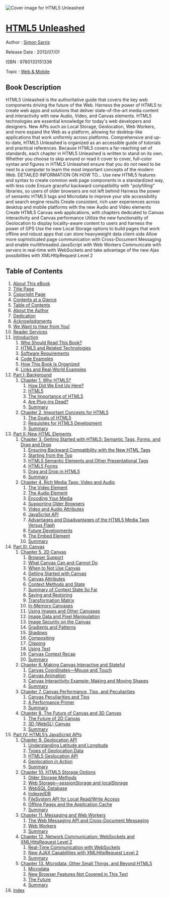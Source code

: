![Cover image for HTML5 Unleashed](https://imgdetail.ebookreading.net/cover/cover/web_mobile/EB9780133151336.jpg)

[HTML5 Unleashed](https://ebookreading.net/view/book/HTML5+Unleashed-EB9780133151336_1.html "HTML5 Unleashed")
====================================================================================================================

Author : [Simon Sarris](https://ebookreading.net/search/author/Simon+Sarris)

Release Date : 2013/07/01

ISBN : 9780133151336

Topic : [Web & Mobile](https://ebookreading.net/search/category/web-mobile)

Book Description
-----------------

   
HTML5 Unleashed is the authoritative guide that covers the key web components driving the future of the Web. Harness the power of HTML5 to create web apps and solutions that deliver state-of-the-art media content and interactivity with new Audio, Video, and Canvas elements.
HTML5 technologies are essential knowledge for today's web developers and designers. New APIs such as Local Storage, Geolocation, Web Workers, and more expand the Web as a platform, allowing for desktop-like applications that work uniformly across platforms.
Comprehensive and up-to-date, HTML5 Unleashed is organized as an accessible guide of tutorials and practical references. Because HTML5 covers a far-reaching set of standards, each chapter in HTML5 Unleashed is written to stand on its own. Whether you choose to skip around or read it cover to cover, full-color syntax and figures in HTML5 Unleashed ensure that you do not need to be next to a computer to learn the most important concepts of the modern Web.
DETAILED INFORMATION ON HOW TO…
Use new HTML5 features and syntax to create common web page components in a standardized way, with less code
Ensure graceful backward compatibility with "polyfilling" libraries, so users of older browsers are not left behind
Harness the power of semantic HTML5 tags and Microdata to improve your site accessibility and search engine results
Create consistent, rich user experiences across desktop and mobile platforms with the new Audio and Video elements
Create HTML5 Canvas web applications, with chapters dedicated to Canvas interactivity and Canvas performance
Utilize the new functionality of Geolocation to display locality-aware content to users and harness the power of GPS
Use the new Local Storage options to build pages that work offline and robust apps that can store heavyweight data client-side
Allow more sophisticated page communication with Cross-Document Messaging and enable multithreaded JavaScript with Web Workers
Communicate with servers in real-time with WebSockets and take advantage of the new Ajax possibilities with XMLHttpRequest Level 2
              
Table of Contents
-----------------

1. [About This eBook](https://ebookreading.net/view/book/HTML5+Unleashed-EB9780133151336_1.html)
1. [Title Page](https://ebookreading.net/view/book/HTML5+Unleashed-EB9780133151336_3.html)
1. [Copyright Page](https://ebookreading.net/view/book/HTML5+Unleashed-EB9780133151336_4.html)
1. [Contents at a Glance](https://ebookreading.net/view/book/HTML5+Unleashed-EB9780133151336_5.html)
1. [Table of Contents](https://ebookreading.net/view/book/HTML5+Unleashed-EB9780133151336_6.html)
1. [About the Author](https://ebookreading.net/view/book/HTML5+Unleashed-EB9780133151336_7.html)
1. [Dedication](https://ebookreading.net/view/book/HTML5+Unleashed-EB9780133151336_9.html)
1. [Acknowledgments](https://ebookreading.net/view/book/HTML5+Unleashed-EB9780133151336_0.html)
1. [We Want to Hear from You!](https://ebookreading.net/view/book/HTML5+Unleashed-EB9780133151336_0.html)
1. [Reader Services](https://ebookreading.net/view/book/HTML5+Unleashed-EB9780133151336_0.html)
1. [Introduction](https://ebookreading.net/view/book/HTML5+Unleashed-EB9780133151336_0.html)
    1. [Who Should Read This Book?](https://ebookreading.net/view/book/HTML5+Unleashed-EB9780133151336_0.html#ch00lev1sec1)
    1. [HTML5 and Related Technologies](https://ebookreading.net/view/book/HTML5+Unleashed-EB9780133151336_0.html#ch00lev1sec2)
    1. [Software Requirements](https://ebookreading.net/view/book/HTML5+Unleashed-EB9780133151336_0.html#ch00lev1sec3)
    1. [Code Examples](https://ebookreading.net/view/book/HTML5+Unleashed-EB9780133151336_0.html#ch00lev1sec4)
    1. [How This Book Is Organized](https://ebookreading.net/view/book/HTML5+Unleashed-EB9780133151336_0.html#ch00lev1sec5)
    1. [Links and Real-World Examples](https://ebookreading.net/view/book/HTML5+Unleashed-EB9780133151336_0.html#ch00lev1sec6)
1. [Part I: Background](https://ebookreading.net/view/book/HTML5+Unleashed-EB9780133151336_0.html)
    1. [Chapter 1. Why HTML5?](https://ebookreading.net/view/book/HTML5+Unleashed-EB9780133151336_0.html)
        1. [How Did We End Up Here?](https://ebookreading.net/view/book/HTML5+Unleashed-EB9780133151336_0.html#ch01lev1sec1)
        1. [HTML5](https://ebookreading.net/view/book/HTML5+Unleashed-EB9780133151336_0.html#ch01lev1sec2)
        1. [The Importance of HTML5](https://ebookreading.net/view/book/HTML5+Unleashed-EB9780133151336_0.html#ch01lev1sec3)
        1. [Are Plug-ins Dead?](https://ebookreading.net/view/book/HTML5+Unleashed-EB9780133151336_0.html#ch01lev1sec4)
        1. [Summary](https://ebookreading.net/view/book/HTML5+Unleashed-EB9780133151336_0.html#ch01lev1sec5)
    1. [Chapter 2. Important Concepts for HTML5](https://ebookreading.net/view/book/HTML5+Unleashed-EB9780133151336_0.html)
        1. [The Goals of HTML5](https://ebookreading.net/view/book/HTML5+Unleashed-EB9780133151336_0.html#ch02lev1sec1)
        1. [Requisites for HTML5 Development](https://ebookreading.net/view/book/HTML5+Unleashed-EB9780133151336_0.html#ch02lev1sec2)
        1. [Summary](https://ebookreading.net/view/book/HTML5+Unleashed-EB9780133151336_0.html#ch02lev1sec3)
1. [Part II: New HTML Elements](https://ebookreading.net/view/book/HTML5+Unleashed-EB9780133151336_0.html)
    1. [Chapter 3. Getting Started with HTML5: Semantic Tags, Forms, and Drag and Drop](https://ebookreading.net/view/book/HTML5+Unleashed-EB9780133151336_0.html)
        1. [Ensuring Backward Compatibility with the New HTML Tags](https://ebookreading.net/view/book/HTML5+Unleashed-EB9780133151336_0.html#ch03lev1sec1)
        1. [Starting from the Top](https://ebookreading.net/view/book/HTML5+Unleashed-EB9780133151336_0.html#ch03lev1sec2)
        1. [HTML5 Semantic Elements and Other Presentational Tags](https://ebookreading.net/view/book/HTML5+Unleashed-EB9780133151336_0.html#ch03lev1sec3)
        1. [HTML5 Forms](https://ebookreading.net/view/book/HTML5+Unleashed-EB9780133151336_0.html#ch03lev1sec4)
        1. [Drag and Drop in HTML5](https://ebookreading.net/view/book/HTML5+Unleashed-EB9780133151336_0.html#ch03lev1sec5)
        1. [Summary](https://ebookreading.net/view/book/HTML5+Unleashed-EB9780133151336_0.html#ch03lev1sec6)
    1. [Chapter 4. Rich Media Tags: Video and Audio](https://ebookreading.net/view/book/HTML5+Unleashed-EB9780133151336_0.html)
        1. [The Video Element](https://ebookreading.net/view/book/HTML5+Unleashed-EB9780133151336_0.html#ch04lev1sec1)
        1. [The Audio Element](https://ebookreading.net/view/book/HTML5+Unleashed-EB9780133151336_0.html#ch04lev1sec2)
        1. [Encoding Your Media](https://ebookreading.net/view/book/HTML5+Unleashed-EB9780133151336_0.html#ch04lev1sec3)
        1. [Supporting Older Browsers](https://ebookreading.net/view/book/HTML5+Unleashed-EB9780133151336_0.html#ch04lev1sec4)
        1. [Video and Audio Attributes](https://ebookreading.net/view/book/HTML5+Unleashed-EB9780133151336_0.html#ch04lev1sec5)
        1. [JavaScript API](https://ebookreading.net/view/book/HTML5+Unleashed-EB9780133151336_0.html#ch04lev1sec6)
        1. [Advantages and Disadvantages of the HTML5 Media Tags Versus Flash](https://ebookreading.net/view/book/HTML5+Unleashed-EB9780133151336_0.html#ch04lev1sec7)
        1. [Future Developments](https://ebookreading.net/view/book/HTML5+Unleashed-EB9780133151336_0.html#ch04lev1sec8)
        1. [The Embed Element](https://ebookreading.net/view/book/HTML5+Unleashed-EB9780133151336_0.html#ch04lev1sec9)
        1. [Summary](https://ebookreading.net/view/book/HTML5+Unleashed-EB9780133151336_0.html#ch04lev1sec10)
1. [Part III: Canvas](https://ebookreading.net/view/book/HTML5+Unleashed-EB9780133151336_0.html)
    1. [Chapter 5. 2D Canvas](https://ebookreading.net/view/book/HTML5+Unleashed-EB9780133151336_0.html)
        1. [Browser Support](https://ebookreading.net/view/book/HTML5+Unleashed-EB9780133151336_0.html#ch05lev1sec1)
        1. [What Canvas Can and Cannot Do](https://ebookreading.net/view/book/HTML5+Unleashed-EB9780133151336_0.html#ch05lev1sec2)
        1. [When to Not Use Canvas](https://ebookreading.net/view/book/HTML5+Unleashed-EB9780133151336_0.html#ch05lev1sec3)
        1. [Getting Started with Canvas](https://ebookreading.net/view/book/HTML5+Unleashed-EB9780133151336_0.html#ch05lev1sec4)
        1. [Canvas Attributes](https://ebookreading.net/view/book/HTML5+Unleashed-EB9780133151336_0.html#ch05lev1sec5)
        1. [Context Methods and State](https://ebookreading.net/view/book/HTML5+Unleashed-EB9780133151336_0.html#ch05lev1sec6)
        1. [Summary of Context State So Far](https://ebookreading.net/view/book/HTML5+Unleashed-EB9780133151336_0.html#ch05lev1sec7)
        1. [Saving and Restoring](https://ebookreading.net/view/book/HTML5+Unleashed-EB9780133151336_0.html#ch05lev1sec8)
        1. [Transformation Matrix](https://ebookreading.net/view/book/HTML5+Unleashed-EB9780133151336_0.html#ch05lev1sec9)
        1. [In-Memory Canvases](https://ebookreading.net/view/book/HTML5+Unleashed-EB9780133151336_0.html#ch05lev1sec10)
        1. [Using Images and Other Canvases](https://ebookreading.net/view/book/HTML5+Unleashed-EB9780133151336_0.html#ch05lev1sec11)
        1. [Image Data and Pixel Manipulation](https://ebookreading.net/view/book/HTML5+Unleashed-EB9780133151336_0.html#ch05lev1sec12)
        1. [Image Security on the Canvas](https://ebookreading.net/view/book/HTML5+Unleashed-EB9780133151336_0.html#ch05lev1sec13)
        1. [Gradients and Patterns](https://ebookreading.net/view/book/HTML5+Unleashed-EB9780133151336_0.html#ch05lev1sec14)
        1. [Shadows](https://ebookreading.net/view/book/HTML5+Unleashed-EB9780133151336_0.html#ch05lev1sec15)
        1. [Compositing](https://ebookreading.net/view/book/HTML5+Unleashed-EB9780133151336_0.html#ch05lev1sec16)
        1. [Clipping](https://ebookreading.net/view/book/HTML5+Unleashed-EB9780133151336_0.html#ch05lev1sec17)
        1. [Using Text](https://ebookreading.net/view/book/HTML5+Unleashed-EB9780133151336_0.html#ch05lev1sec18)
        1. [Canvas Context Recap](https://ebookreading.net/view/book/HTML5+Unleashed-EB9780133151336_0.html#ch05lev1sec19)
        1. [Summary](https://ebookreading.net/view/book/HTML5+Unleashed-EB9780133151336_0.html#ch05lev1sec20)
    1. [Chapter 6. Making Canvas Interactive and Stateful](https://ebookreading.net/view/book/HTML5+Unleashed-EB9780133151336_0.html)
        1. [Canvas Coordinates—Mouse and Touch](https://ebookreading.net/view/book/HTML5+Unleashed-EB9780133151336_0.html#ch06lev1sec1)
        1. [Canvas Animation](https://ebookreading.net/view/book/HTML5+Unleashed-EB9780133151336_0.html#ch06lev1sec2)
        1. [Canvas Interactivity Example: Making and Moving Shapes](https://ebookreading.net/view/book/HTML5+Unleashed-EB9780133151336_0.html#ch06lev1sec3)
        1. [Summary](https://ebookreading.net/view/book/HTML5+Unleashed-EB9780133151336_0.html#ch06lev1sec4)
    1. [Chapter 7. Canvas Performance, Tips, and Peculiarities](https://ebookreading.net/view/book/HTML5+Unleashed-EB9780133151336_0.html)
        1. [Canvas Peculiarities and Tips](https://ebookreading.net/view/book/HTML5+Unleashed-EB9780133151336_0.html#ch07lev1sec1)
        1. [A Performance Primer](https://ebookreading.net/view/book/HTML5+Unleashed-EB9780133151336_0.html#ch07lev1sec2)
        1. [Summary](https://ebookreading.net/view/book/HTML5+Unleashed-EB9780133151336_0.html#ch07lev1sec3)
    1. [Chapter 8. The Future of Canvas and 3D Canvas](https://ebookreading.net/view/book/HTML5+Unleashed-EB9780133151336_0.html)
        1. [The Future of 2D Canvas](https://ebookreading.net/view/book/HTML5+Unleashed-EB9780133151336_0.html#ch08lev1sec1)
        1. [3D (WebGL) Canvas](https://ebookreading.net/view/book/HTML5+Unleashed-EB9780133151336_0.html#ch08lev1sec2)
        1. [Summary](https://ebookreading.net/view/book/HTML5+Unleashed-EB9780133151336_0.html#ch08lev1sec3)
1. [Part IV: HTML5’s JavaScript APIs](https://ebookreading.net/view/book/HTML5+Unleashed-EB9780133151336_0.html)
    1. [Chapter 9. Geolocation API](https://ebookreading.net/view/book/HTML5+Unleashed-EB9780133151336_0.html)
        1. [Understanding Latitude and Longitude](https://ebookreading.net/view/book/HTML5+Unleashed-EB9780133151336_0.html#ch09lev1sec1)
        1. [Types of Geolocation Data](https://ebookreading.net/view/book/HTML5+Unleashed-EB9780133151336_0.html#ch09lev1sec2)
        1. [HTML5 Geolocation API](https://ebookreading.net/view/book/HTML5+Unleashed-EB9780133151336_0.html#ch09lev1sec3)
        1. [Geolocation in Action](https://ebookreading.net/view/book/HTML5+Unleashed-EB9780133151336_0.html#ch09lev1sec4)
        1. [Summary](https://ebookreading.net/view/book/HTML5+Unleashed-EB9780133151336_0.html#ch09lev1sec5)
    1. [Chapter 10. HTML5 Storage Options](https://ebookreading.net/view/book/HTML5+Unleashed-EB9780133151336_0.html)
        1. [Older Storage Methods](https://ebookreading.net/view/book/HTML5+Unleashed-EB9780133151336_0.html#ch10lev1sec1)
        1. [Web Storage—sessionStorage and localStorage](https://ebookreading.net/view/book/HTML5+Unleashed-EB9780133151336_0.html#ch10lev1sec2)
        1. [WebSQL Database](https://ebookreading.net/view/book/HTML5+Unleashed-EB9780133151336_0.html#ch10lev1sec3)
        1. [IndexedDB](https://ebookreading.net/view/book/HTML5+Unleashed-EB9780133151336_0.html#ch10lev1sec4)
        1. [FileSystem API for Local Read/Write Access](https://ebookreading.net/view/book/HTML5+Unleashed-EB9780133151336_0.html#ch10lev1sec5)
        1. [Offline Pages and the Application Cache](https://ebookreading.net/view/book/HTML5+Unleashed-EB9780133151336_0.html#ch10lev1sec6)
        1. [Summary](https://ebookreading.net/view/book/HTML5+Unleashed-EB9780133151336_0.html#ch10lev1sec7)
    1. [Chapter 11. Messaging and Web Workers](https://ebookreading.net/view/book/HTML5+Unleashed-EB9780133151336_0.html)
        1. [The Web Messaging API and Cross-Document Messaging](https://ebookreading.net/view/book/HTML5+Unleashed-EB9780133151336_0.html#ch11lev1sec1)
        1. [Web Workers](https://ebookreading.net/view/book/HTML5+Unleashed-EB9780133151336_0.html#ch11lev1sec2)
        1. [Summary](https://ebookreading.net/view/book/HTML5+Unleashed-EB9780133151336_0.html#ch11lev1sec3)
    1. [Chapter 12. Network Communication: WebSockets and XMLHttpRequest Level 2](https://ebookreading.net/view/book/HTML5+Unleashed-EB9780133151336_0.html)
        1. [Real-Time Communication with WebSockets](https://ebookreading.net/view/book/HTML5+Unleashed-EB9780133151336_0.html#ch12lev1sec1)
        1. [New AJAX Capabilities with XMLHttpRequest Level 2](https://ebookreading.net/view/book/HTML5+Unleashed-EB9780133151336_0.html#ch12lev1sec2)
        1. [Summary](https://ebookreading.net/view/book/HTML5+Unleashed-EB9780133151336_0.html#ch12lev1sec3)
    1. [Chapter 13. Microdata, Other Small Things, and Beyond HTML5](https://ebookreading.net/view/book/HTML5+Unleashed-EB9780133151336_0.html)
        1. [Microdata](https://ebookreading.net/view/book/HTML5+Unleashed-EB9780133151336_0.html#ch13lev1sec1)
        1. [New Browser Features Not Covered in This Text](https://ebookreading.net/view/book/HTML5+Unleashed-EB9780133151336_0.html#ch13lev1sec2)
        1. [The Future](https://ebookreading.net/view/book/HTML5+Unleashed-EB9780133151336_0.html#ch13lev1sec3)
        1. [Summary](https://ebookreading.net/view/book/HTML5+Unleashed-EB9780133151336_0.html#ch13lev1sec4)
1. [Index](https://ebookreading.net/view/book/HTML5+Unleashed-EB9780133151336_0.html)
